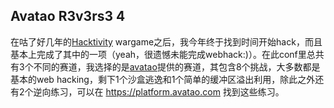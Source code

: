 Avatao R3v3rs3 4
------

在咕了好几年的[Hacktivity](https://hacktivity.com) wargame之后，我今年终于找到时间开始hack，而且基本上完成了其中的一项（yeah，很遗憾未能完成webhack:)）。在此conf里总共有3个不同的赛道，我选择的是[avatao](https://avatao.com)提供的赛道，其包含8个挑战，大多数都是基本的web hacking，剩下1个沙盒逃逸和1个简单的缓冲区溢出利用，除此之外还有2个逆向练习，可以在 https://platform.avatao.com 找到这些练习。